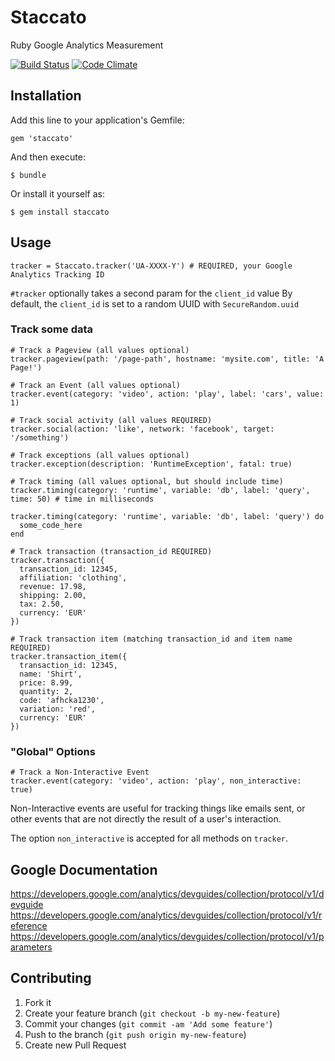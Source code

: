 # Staccato

Ruby Google Analytics Measurement

[![Build Status](https://travis-ci.org/tpitale/staccato.png?branch=master)](https://travis-ci.org/tpitale/staccato)
[![Code Climate](https://codeclimate.com/github/tpitale/staccato.png)](https://codeclimate.com/github/tpitale/staccato)

## Installation

Add this line to your application's Gemfile:

    gem 'staccato'

And then execute:

    $ bundle

Or install it yourself as:

    $ gem install staccato

## Usage ##

    tracker = Staccato.tracker('UA-XXXX-Y') # REQUIRED, your Google Analytics Tracking ID

`#tracker` optionally takes a second param for the `client_id` value
By default, the `client_id` is set to a random UUID with `SecureRandom.uuid`

### Track some data ###

    # Track a Pageview (all values optional)
    tracker.pageview(path: '/page-path', hostname: 'mysite.com', title: 'A Page!')

    # Track an Event (all values optional)
    tracker.event(category: 'video', action: 'play', label: 'cars', value: 1)

    # Track social activity (all values REQUIRED)
    tracker.social(action: 'like', network: 'facebook', target: '/something')

    # Track exceptions (all values optional)
    tracker.exception(description: 'RuntimeException', fatal: true)

    # Track timing (all values optional, but should include time)
    tracker.timing(category: 'runtime', variable: 'db', label: 'query', time: 50) # time in milliseconds

    tracker.timing(category: 'runtime', variable: 'db', label: 'query') do
      some_code_here
    end

    # Track transaction (transaction_id REQUIRED)
    tracker.transaction({
      transaction_id: 12345,
      affiliation: 'clothing',
      revenue: 17.98,
      shipping: 2.00,
      tax: 2.50,
      currency: 'EUR'
    })

    # Track transaction item (matching transaction_id and item name REQUIRED)
    tracker.transaction_item({
      transaction_id: 12345,
      name: 'Shirt',
      price: 8.99,
      quantity: 2,
      code: 'afhcka1230',
      variation: 'red',
      currency: 'EUR'
    })

### "Global" Options ###

    # Track a Non-Interactive Event
    tracker.event(category: 'video', action: 'play', non_interactive: true)

Non-Interactive events are useful for tracking things like emails sent, or other
events that are not directly the result of a user's interaction.

The option `non_interactive` is accepted for all methods on `tracker`.

## Google Documentation

https://developers.google.com/analytics/devguides/collection/protocol/v1/devguide
https://developers.google.com/analytics/devguides/collection/protocol/v1/reference
https://developers.google.com/analytics/devguides/collection/protocol/v1/parameters

## Contributing

1. Fork it
2. Create your feature branch (`git checkout -b my-new-feature`)
3. Commit your changes (`git commit -am 'Add some feature'`)
4. Push to the branch (`git push origin my-new-feature`)
5. Create new Pull Request

